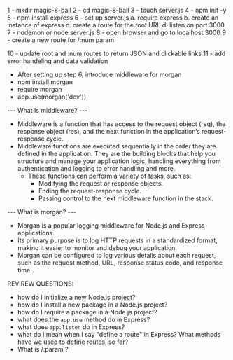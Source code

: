 1 - mkdir magic-8-ball
2 - cd magic-8-ball
3 - touch server.js
4 - npm init -y
5 - npm install express
6 - set up server.js
a. require express
b. create an instance of express
c. create a route for the root URL
d. listen on port 3000
7 - nodemon or node server.js
8 - open browser and go to localhost:3000
9 - create a new route for /:num param

10 - update root and :num routes to return JSON and clickable links
11 - add error handeling and data validation

- After setting up step 6, introduce middleware for morgan
- npm install morgan
- require morgan
- app.use(morgan('dev'))

--- What is middleware? ---

- Middleware is a function that has access to the request object (req), the response object (res), and the next function in the application’s request-response cycle.
- Middleware functions are executed sequentially in the order they are defined in the application. They are the building blocks that help you structure and manage your application logic, handling everything from authentication and logging to error handling and more.
  - These functions can perform a variety of tasks, such as:
    - Modifying the request or response objects.
    - Ending the request-response cycle.
    - Passing control to the next middleware function in the stack.

--- What is morgan? ---

- Morgan is a popular logging middleware for Node.js and Express applications.
- Its primary purpose is to log HTTP requests in a standardized format, making it easier to monitor and debug your application.
- Morgan can be configured to log various details about each request, such as the request method, URL, response status code, and response time.

REVIREW QUESTIONS:

- how do I initialize a new Node.js project?
- how do I install a new package in a Node.js project?
- how do I require a package in a Node.js project?
- what does the `app.use` method do in Express?
- what does `app.listen` do in Express?
- what do I mean when I say "define a route" in Express? What methods have we used to define routes, so far?
- What is /:param ?
